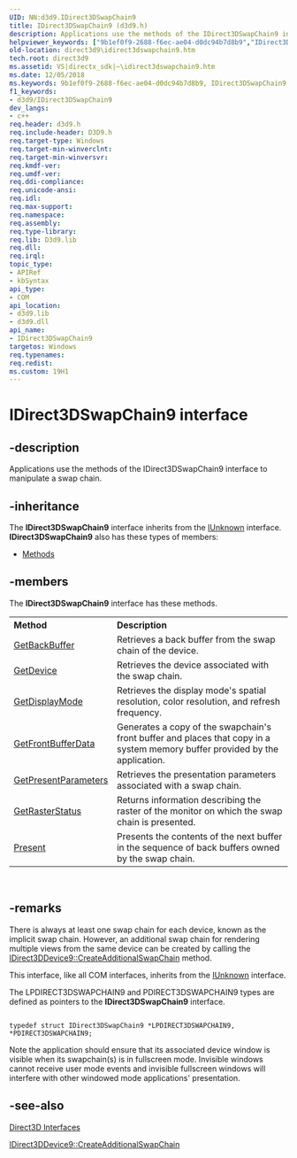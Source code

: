```yaml
---
UID: NN:d3d9.IDirect3DSwapChain9
title: IDirect3DSwapChain9 (d3d9.h)
description: Applications use the methods of the IDirect3DSwapChain9 interface to manipulate a swap chain.
helpviewer_keywords: ["9b1ef0f9-2688-f6ec-ae04-d0dc94b7d8b9","IDirect3DSwapChain9","IDirect3DSwapChain9 interface [Direct3D 9]","IDirect3DSwapChain9 interface [Direct3D 9]","described","d3d9helper/IDirect3DSwapChain9","direct3d9.idirect3dswapchain9"]
old-location: direct3d9\idirect3dswapchain9.htm
tech.root: direct3d9
ms.assetid: VS|directx_sdk|~\idirect3dswapchain9.htm
ms.date: 12/05/2018
ms.keywords: 9b1ef0f9-2688-f6ec-ae04-d0dc94b7d8b9, IDirect3DSwapChain9, IDirect3DSwapChain9 interface [Direct3D 9], IDirect3DSwapChain9 interface [Direct3D 9],described, d3d9helper/IDirect3DSwapChain9, direct3d9.idirect3dswapchain9
f1_keywords:
- d3d9/IDirect3DSwapChain9
dev_langs:
- c++
req.header: d3d9.h
req.include-header: D3D9.h
req.target-type: Windows
req.target-min-winverclnt: 
req.target-min-winversvr: 
req.kmdf-ver: 
req.umdf-ver: 
req.ddi-compliance: 
req.unicode-ansi: 
req.idl: 
req.max-support: 
req.namespace: 
req.assembly: 
req.type-library: 
req.lib: D3d9.lib
req.dll: 
req.irql: 
topic_type:
- APIRef
- kbSyntax
api_type:
- COM
api_location:
- d3d9.lib
- d3d9.dll
api_name:
- IDirect3DSwapChain9
targetos: Windows
req.typenames: 
req.redist: 
ms.custom: 19H1
---
```


# IDirect3DSwapChain9 interface


## -description


Applications use the methods of the IDirect3DSwapChain9 interface to manipulate a swap chain.


## -inheritance

The <b xmlns:loc="http://microsoft.com/wdcml/l10n">IDirect3DSwapChain9</b> interface inherits from the <a href="https://docs.microsoft.com/windows/desktop/api/unknwn/nn-unknwn-iunknown">IUnknown</a> interface. <b>IDirect3DSwapChain9</b> also has these types of members:
<ul>
<li><a href="https://docs.microsoft.com/">Methods</a></li>
</ul>

## -members

The <b>IDirect3DSwapChain9</b> interface has these methods.
<table class="members" id="memberListMethods">
<tr>
<th align="left" width="37%">Method</th>
<th align="left" width="63%">Description</th>
</tr>
<tr data="declared;">
<td align="left" width="37%">
<a href="https://docs.microsoft.com/windows/desktop/api/d3d9helper/nf-d3d9helper-idirect3dswapchain9-getbackbuffer">GetBackBuffer</a>
</td>
<td align="left" width="63%">
Retrieves a back buffer from the swap chain of the device.

</td>
</tr>
<tr data="declared;">
<td align="left" width="37%">
<a href="https://docs.microsoft.com/windows/desktop/api/d3d9helper/nf-d3d9helper-idirect3dswapchain9-getdevice">GetDevice</a>
</td>
<td align="left" width="63%">
Retrieves the device associated with the swap chain.

</td>
</tr>
<tr data="declared;">
<td align="left" width="37%">
<a href="https://docs.microsoft.com/windows/desktop/api/d3d9helper/nf-d3d9helper-idirect3dswapchain9-getdisplaymode">GetDisplayMode</a>
</td>
<td align="left" width="63%">
Retrieves the display mode's spatial resolution, color resolution, and refresh frequency.

</td>
</tr>
<tr data="declared;">
<td align="left" width="37%">
<a href="https://docs.microsoft.com/windows/desktop/api/d3d9helper/nf-d3d9helper-idirect3dswapchain9-getfrontbufferdata">GetFrontBufferData</a>
</td>
<td align="left" width="63%">
Generates a copy of the swapchain's front buffer and places that copy in a system memory buffer provided by the application.

</td>
</tr>
<tr data="declared;">
<td align="left" width="37%">
<a href="https://docs.microsoft.com/windows/desktop/api/d3d9helper/nf-d3d9helper-idirect3dswapchain9-getpresentparameters">GetPresentParameters</a>
</td>
<td align="left" width="63%">
Retrieves the presentation parameters associated with a swap chain.

</td>
</tr>
<tr data="declared;">
<td align="left" width="37%">
<a href="https://docs.microsoft.com/windows/desktop/api/d3d9helper/nf-d3d9helper-idirect3dswapchain9-getrasterstatus">GetRasterStatus</a>
</td>
<td align="left" width="63%">
Returns information describing the raster of the monitor on which the swap chain is presented.

</td>
</tr>
<tr data="declared;">
<td align="left" width="37%">
<a href="https://docs.microsoft.com/windows/desktop/api/d3d9helper/nf-d3d9helper-idirect3dswapchain9-present">Present</a>
</td>
<td align="left" width="63%">
Presents the contents of the next buffer in the sequence of back buffers owned by the swap chain.

</td>
</tr>
</table> 


## -remarks



There is always at least one swap chain for each device, known as the implicit swap chain. However, an additional swap chain for rendering multiple views from the same device can be created by calling the <a href="https://docs.microsoft.com/windows/desktop/api/d3d9/nf-d3d9-idirect3ddevice9-createadditionalswapchain">IDirect3DDevice9::CreateAdditionalSwapChain</a> method.

This interface, like all COM interfaces, inherits from the <a href="https://docs.microsoft.com/windows/desktop/api/unknwn/nn-unknwn-iunknown">IUnknown</a> interface.

The LPDIRECT3DSWAPCHAIN9 and PDIRECT3DSWAPCHAIN9 types are defined as pointers to the <b>IDirect3DSwapChain9</b> interface. 
    





```

typedef struct IDirect3DSwapChain9 *LPDIRECT3DSWAPCHAIN9, *PDIRECT3DSWAPCHAIN9;

```


Note the application should ensure that its associated device window is visible when its swapchain(s) is in fullscreen mode. Invisible windows cannot receive user mode events and invisible fullscreen windows will interfere with other windowed mode applications' presentation.




## -see-also




<a href="https://docs.microsoft.com/windows/desktop/direct3d9/dx9-graphics-reference-d3d-interfaces">Direct3D Interfaces</a>



<a href="https://docs.microsoft.com/windows/desktop/api/d3d9/nf-d3d9-idirect3ddevice9-createadditionalswapchain">IDirect3DDevice9::CreateAdditionalSwapChain</a>
 

 

